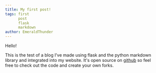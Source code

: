 ```yaml
---
title: My first post!
tags: first
      post
      flask
      markdown
author: EmeraldThunder
---
```


Hello!

This is the test of a blog I've made using flask and the python markdown library and integrated into my website. It's open source on [github](https://github.com/EmeraldThunder1/my-website) so feel free to check out the code and create your own forks.